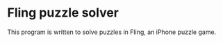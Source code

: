 Fling puzzle solver
===================

This program is written to solve puzzles in Fling, an iPhone puzzle game.